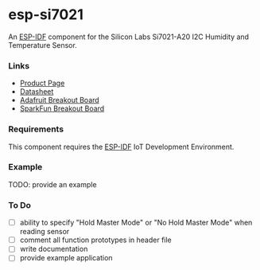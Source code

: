 # esp-si7021

An [ESP-IDF](https://github.com/espressif/esp-idf/) component for the Silicon Labs Si7021-A20 I2C Humidity and Temperature Sensor.


### Links
- [Product Page](https://www.silabs.com/products/sensors/humidity/si7006-13-20-21-34)  
- [Datasheet](https://www.silabs.com/documents/public/data-sheets/Si7021-A20.pdf)  
- [Adafruit Breakout Board](https://www.adafruit.com/product/3251)  
- [SparkFun Breakout Board](https://www.sparkfun.com/products/13763)  


### Requirements

This component requires the [ESP-IDF](https://github.com/espressif/esp-idf/) IoT Development Environment.


### Example

TODO: provide an example


### To Do
- [ ] ability to specify "Hold Master Mode" or "No Hold Master Mode" when reading sensor  
- [ ] comment all function prototypes in header file  
- [ ] write documentation  
- [ ] provide example application  
